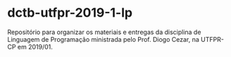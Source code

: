 # dctb-utfpr-2019-1-lp
Repositório para organizar os materiais e entregas da disciplina de Linguagem de Programação ministrada pelo Prof. Diogo Cezar, na UTFPR-CP em 2019/01.
